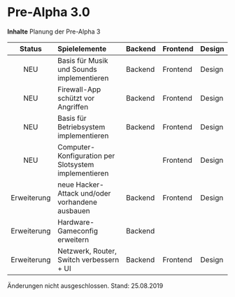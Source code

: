 # Pre-Alpha 3.0

**Inhalte**
Planung der Pre-Alpha 3

| Status      | Spielelemente                                          | Backend  | Frontend | Design |
|:---:        |:---                                                    |---       |---       |---     |
| NEU         | Basis für Musik und Sounds implementieren              | Backend  | Frontend | Design |
| NEU         | Firewall-App schützt vor Angriffen                     | Backend  | Frontend | Design |
| NEU         | Basis für Betriebsystem implementieren                 | Backend  | Frontend | Design |
| NEU         | Computer-Konfiguration per Slotsystem implementieren   |          | Frontend | Design |
| Erweiterung | neue Hacker-Attack und/oder vorhandene ausbauen        | Backend  | Frontend | Design |
| Erweiterung | Hardware-Gameconfig erweitern                          | Backend  |          |        |
| Erweiterung | Netzwerk, Router, Switch verbessern + UI               | Backend  | Frontend | Design |

Änderungen nicht ausgeschlossen.
Stand: 25.08.2019